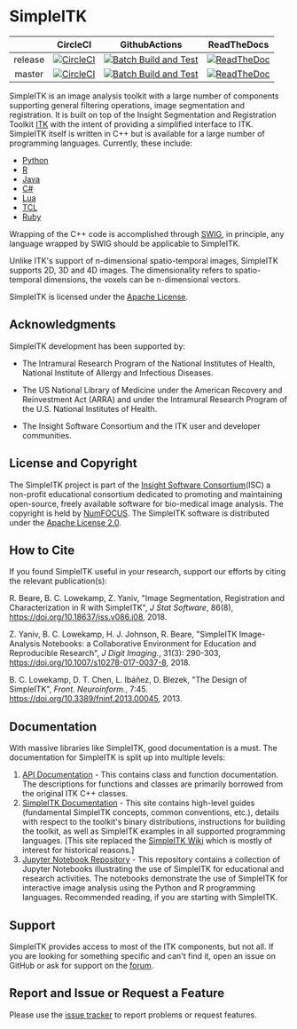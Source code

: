 SimpleITK
=========

|         |                                                                      CircleCI                                                                      |                                                                                            GithubActions                                                                                             |                                                           ReadTheDocs                                                           |
|:-------:|:--------------------------------------------------------------------------------------------------------------------------------------------------:|:----------------------------------------------------------------------------------------------------------------------------------------------------------------------------------------------------:|:-------------------------------------------------------------------------------------------------------------------------------:|
| release | [![CircleCI](https://circleci.com/gh/SimpleITK/SimpleITK/tree/release.svg?style=shield)](https://circleci.com/gh/SimpleITK/SimpleITK/tree/release) | [![Batch Build and Test](https://github.com/SimpleITK/SimpleITK/actions/workflows/BatchBuild.yml/badge.svg?branch=release)](https://github.com/SimpleITK/SimpleITK/actions/workflows/BatchBuild.yml) | [![ReadTheDoc](https://readthedocs.org/projects/simpleitk/badge/?version=release)](http://simpleitk.readthedocs.io/en/release/) |
| master  |  [![CircleCI](https://circleci.com/gh/SimpleITK/SimpleITK/tree/master.svg?style=shield)](https://circleci.com/gh/SimpleITK/SimpleITK/tree/master)  | [![Batch Build and Test](https://github.com/SimpleITK/SimpleITK/actions/workflows/BatchBuild.yml/badge.svg?branch=master)](https://github.com/SimpleITK/SimpleITK/actions/workflows/BatchBuild.yml)  |  [![ReadTheDoc](https://readthedocs.org/projects/simpleitk/badge/?version=master)](http://simpleitk.readthedocs.io/en/master/)  |

SimpleITK is an image analysis toolkit with a large number of components supporting general filtering operations, image segmentation and registration. It is built on top of the Insight Segmentation and Registration Toolkit [ITK](https://www.itk.org) with the intent of providing a simplified interface to ITK. SimpleITK itself is written in C++ but is available for a large number of programming languages. Currently, these include:

* [Python](http://www.python.org)
* [R](https://www.r-project.org)
* [Java](http://www.java.com)
* [C#](http://msdn.microsoft.com/en-us/vcsharp/default.aspx)
* [Lua](http://www.lua.org)
* [TCL](https://www.tcl.tk/)
* [Ruby](https://www.ruby-lang.org/en/)


Wrapping of the C++ code is accomplished through [SWIG](http://www.swig.org), in principle, any language wrapped by SWIG should be applicable to SimpleITK.

Unlike ITK's support of n-dimensional spatio-temporal images, SimpleITK supports 2D, 3D and 4D images. The dimensionality refers to spatio-temporal dimensions, the voxels can be n-dimensional vectors.

SimpleITK is licensed under the [Apache License](http://www.opensource.org/licenses/apache2.0.php).

Acknowledgments
--------------
SimpleITK development has been supported by:

* The Intramural Research Program of the National Institutes of Health, National Institute of Allergy and Infectious Diseases.

* The US National Library of Medicine under the American Recovery and Reinvestment Act (ARRA) and under the Intramural Research Program of the U.S. National Institutes of Health.

* The Insight Software Consortium and the ITK user and developer communities.


License and Copyright
---------------------

The SimpleITK project  is part of the [Insight Software Consortium](https://www.insightsoftwareconsortium.org/)(ISC) a non-profit educational consortium dedicated to promoting and maintaining open-source, freely available software for bio-medical image analysis. The copyright is held by [NumFOCUS](https://numfocus.org/). The SimpleITK software is distributed under the [Apache License 2.0](https://github.com/SimpleITK/SimpleITK/blob/master/LICENSE).


How to Cite
--------

If you found SimpleITK useful in your research, support our efforts by citing
the relevant publication(s):

R. Beare, B. C. Lowekamp, Z. Yaniv, "Image Segmentation, Registration and
Characterization in R with SimpleITK", *J Stat Software*, 86(8), https://doi.org/10.18637/jss.v086.i08, 2018.

Z. Yaniv, B. C. Lowekamp, H. J. Johnson, R. Beare, "SimpleITK Image-Analysis Notebooks: a Collaborative Environment for Education and Reproducible Research", *J Digit Imaging.*, 31(3): 290-303, https://doi.org/10.1007/s10278-017-0037-8, 2018.

B. C. Lowekamp, D. T. Chen, L. Ibáñez, D. Blezek, "The Design of SimpleITK", *Front. Neuroinform.*, 7:45. https://doi.org/10.3389/fninf.2013.00045, 2013.

Documentation
-------------
With massive libraries like SimpleITK, good documentation is a must. The documentation for SimpleITK is split up into multiple levels:
1. [API Documentation](https://simpleitk.org/doxygen/latest/html/) - This contains class and function documentation. The descriptions for functions and classes are primarily borrowed from the original ITK C++ classes.
2. [SimpleITK Documentation](http://simpleitk.readthedocs.io/en/master/) - This site contains high-level guides (fundamental SimpleITK concepts, common conventions, etc.), details with respect to the toolkit's binary distributions, instructions for building the toolkit, as well as SimpleITK examples in all supported programming languages. [This site replaced the
[SimpleITK Wiki](https://itk.org/Wiki/SimpleITK)  which is mostly of interest for historical reasons.]
3. [Jupyter Notebook Repository](http://insightsoftwareconsortium.github.io/SimpleITK-Notebooks/) - This repository contains a collection of Jupyter Notebooks illustrating the use of SimpleITK for educational and research activities. The notebooks demonstrate the use of SimpleITK for interactive image analysis using the Python and R programming languages. Recommended reading, if you are starting with SimpleITK.


Support
-------

SimpleITK provides access to most of the ITK components, but not all. If you are looking for something specific and can't find it, open an issue on GitHub or ask for support on the [forum](https://discourse.itk.org).

Report and Issue or Request a Feature
-------------------------------------

Please use the [issue tracker](https://github.com/SimpleITK/SimpleITK/issues) to report problems or request features.

